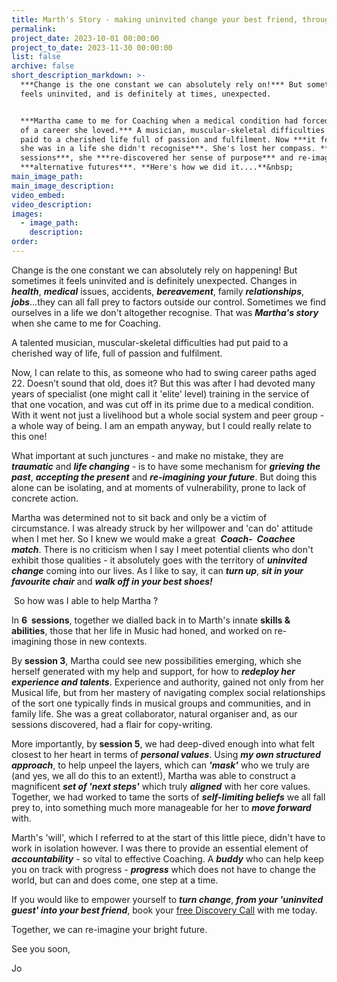```yaml
---
title: Marth's Story - making uninvited change your best friend, through Coaching
permalink:
project_date: 2023-10-01 00:00:00
project_to_date: 2023-11-30 00:00:00
list: false
archive: false
short_description_markdown: >-
  ***Change is the one constant we can absolutely rely on!*** But sometimes it
  feels uninvited, and is definitely at times, unexpected.


  ***Martha came to me for Coaching when a medical condition had forced the end
  of a career she loved.*** A musician, muscular-skeletal difficulties had put
  paid to a cherished life full of passion and fulfilment. Now ***it felt like
  she was in a life she didn't recognise***. She's lost her compass. ***In 6
  sessions***, she ***re-discovered her sense of purpose*** and re-imagined
  ***alternative futures***. **Here's how we did it....**&nbsp;
main_image_path:
main_image_description:
video_embed:
video_description:
images:
  - image_path:
    description:
order:
---
```

Change is the one constant we can absolutely rely on happening! But sometimes it feels uninvited and is definitely unexpected. Changes in ***health***, ***medical*** issues, accidents, ***bereavement***, family ***relationships***, ***jobs***...they can all fall prey to factors outside our control. Sometimes we find ourselves in a life we don't altogether recognise. That was ***Martha's story*** when she came to me for Coaching.&nbsp;

A talented musician, muscular-skeletal difficulties had put paid to a cherished way of life, full of passion and fulfilment. &nbsp;

Now, I can relate to this, as someone who had to swing career paths aged 22. Doesn’t sound that old, does it? But this was after I had devoted many years of specialist (one might call it 'elite' level) training in the service of that one vocation, and was cut off in its prime due to a medical condition. With it went not just a livelihood but a whole social system and peer group - a whole way of being. I am an empath anyway, but I could really relate to this one!

What important at such junctures - and make no mistake, they are ***traumatic*** and ***life changing*** - is to have some mechanism for ***grieving the past***, ***accepting the present*** and ***re-imagining your future***. But doing this alone can be isolating, and at moments of vulnerability, prone to lack of concrete action.

Martha was determined not to sit back and only be a victim of circumstance. I was already struck by her willpower and 'can do' attitude when I met her. So I knew we would make a great&nbsp; ***Coach-&nbsp; Coachee match***. There is no criticism when I say I meet potential clients who don't exhibit those qualities - it absolutely goes with the territory of ***uninvited change*** coming into our lives. As I like to say, it can ***turn up***, ***sit in your favourite chair*** and ***walk off in your best shoes!***

&nbsp;So how was I able to help Martha ?

In **6&nbsp; sessions**, together we dialled back in to Marth's innate **skills & abilities**, those that her life in Music had honed, and worked on re-imagining those in new contexts.

By **session 3**, Martha could see new possibilities emerging, which she herself generated with my help and support, for how to ***redeploy her experience and talents***. Experience and authority, gained not only from her Musical life, but from her mastery of navigating complex social relationships of the sort one typically finds in musical groups and communities, and in family life. She was a great collaborator, natural organiser and, as our sessions discovered, had a flair for copy-writing.&nbsp;

More importantly, by **session 5**, we had deep-dived enough into what felt closest to her heart in terms of ***personal values***. Using ***my own structured approach***, to help unpeel the layers, which can ***'mask'*** who we truly are (and yes, we all do this to an extent!), Martha was able to construct a magnificent ***set of 'next steps'*** which truly ***aligned*** with her core values. Together, we had worked to tame the sorts of ***self-limiting beliefs*** we all fall prey to, into something much more manageable for her to ***move forward*** with.

Marth's 'will', which I referred to at the start of this little piece, didn't have to work in isolation however. I was there to provide an essential element of ***accountability*** \- so vital to effective Coaching. A ***buddy*** who can help keep you on track with progress - ***progress*** which does not have to change the world, but can and does come, one step at a time.

If you would like to empower yourself to ***turn change***, ***from your 'uninvited guest' into your best friend***, book your [free Discovery Call](/contact/) with me today.

Together, we can re-imagine your bright future.

See you soon,

Jo